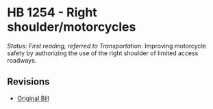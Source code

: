 # HB 1254 - Right shoulder/motorcycles
*Status: First reading, referred to Transportation.*
Improving motorcycle safety by authorizing the use of the right shoulder of limited access roadways.

## Revisions
* [Original Bill](1/)